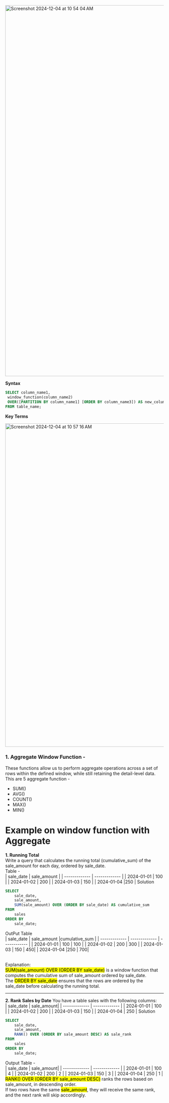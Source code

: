 <img width="1178" alt="Screenshot 2024-12-04 at 10 54 04 AM" src="https://github.com/user-attachments/assets/cba45b9c-86c1-4dbd-b581-199d49c5917c">

**Syntax**
```sql
SELECT column_name1, 
 window_function(column_name2)
 OVER([PARTITION BY column_name1] [ORDER BY column_name3]) AS new_column
FROM table_name;
```
**Key Terms**

<img width="1027" alt="Screenshot 2024-12-04 at 10 57 16 AM" src="https://github.com/user-attachments/assets/519e0197-b1ba-4907-a03f-fbe3a8f01a5d">

### 1. Aggregate Window Function -
These functions allow us to perform aggregate operations across a set of rows within the defined window, while still retaining the detail-level data.<br>
This are 5 aggregate function - 
- SUM()<br>
- AVG()
- COUNT()
- MAX()
- MIN()
# Example on window function with Aggregate 
**1. Running Total** <br>
 Write a query that calculates the running total (cumulative_sum) of the sale_amount for each day, ordered by sale_date.<br>
Table - <br>
| sale_date  | sale_amount |
| ------------- | ------------- |
| 2024-01-01	| 100 |
| 2024-01-02	| 200 |
| 2024-01-03	| 150 |
| 2024-01-04 |250 |
Solution<br>
```sql
SELECT 
    sale_date,
    sale_amount,
    SUM(sale_amount) OVER (ORDER BY sale_date) AS cumulative_sum
FROM 
    sales
ORDER BY 
    sale_date;
```
OutPut Table<br>
| sale_date  | sale_amount |cumulative_sum |
| ------------- | ------------- | ------------ |
| 2024-01-01	| 100 | 100 |
| 2024-01-02	| 200 | 300 |
| 2024-01-03	| 150 | 450|
| 2024-01-04 |250 | 700|

<br>
Explanation: <br>
<mark>SUM(sale_amount) OVER (ORDER BY sale_date)</mark> is a window function that computes the cumulative sum of sale_amount ordered by sale_date.<br>
The <mark>ORDER BY sale_date</mark> ensures that the rows are ordered by the sale_date before calculating the running total.

-----------------------------------------------------
**2. Rank Sales by Date**
You have a table sales with the following columns:<br>
| sale_date	| sale_amount| 
| ------------- | ------------- |
| 2024-01-01	| 100 |
| 2024-01-02	| 200 |
| 2024-01-03	| 150 |
| 2024-01-04	| 250 |
Solution<br>
```sql
SELECT 
    sale_date,
    sale_amount,
    RANK() OVER (ORDER BY sale_amount DESC) AS sale_rank
FROM 
    sales
ORDER BY 
    sale_date;
```
Output Table - <br>
| sale_date	| sale_amount| 
| ------------- | ------------- |
| 2024-01-01	| 100 | 4 |
| 2024-01-02	| 200 | 2 |
| 2024-01-03	| 150 | 3 |
| 2024-01-04	| 250 | 1 |
<br>
<mark>RANK() OVER (ORDER BY sale_amount DESC)</mark> ranks the rows based on sale_amount, in descending order. <br>
If two rows have the same <mark>sale_amount</mark>, they will receive the same rank, and the next rank will skip accordingly.
